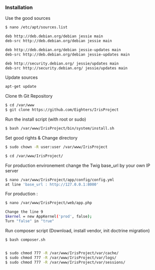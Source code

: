 ### Installation

Use the good sources
```sh
$ nano /etc/apt/sources.list

deb http://deb.debian.org/debian jessie main
deb-src http://deb.debian.org/debian jessie main

deb http://deb.debian.org/debian jessie-updates main
deb-src http://deb.debian.org/debian jessie-updates main

deb http://security.debian.org/ jessie/updates main
deb-src http://security.debian.org/ jessie/updates main
```
Update sources
```sh
apt-get update
```

Clone th Git Repository
```sh
$ cd /var/www
$ git clone https://github.com/Eighters/IrisProject
```
Run the install script (with root or sudo)
```sh
$ bash /var/www/IrisProject/bin/system/install.sh
```
Set good rights & Change directory
```sh
$ sudo chown -R user:user /var/www/IrisProject

$ cd /var/www/IrisProject/
```
For production environement change the Twig base_url by your own IP server
```sh
$ nano /var/www/IrisProject/app/config/config.yml
at line 'base_url : http://127.0.0.1:8000'
```
For production :
```sh
$ nano /var/www/IrisProject/web/app.php

Change the line 9
$kernel = new AppKernel('prod', false);
Turn "false" in "true"
```

Run composer script (Download, install vendor, init doctrine migration)
```sh
$ bash composer.sh


$ sudo chmod 777 -R /var/www/IrisProject/var/cache/
$ sudo chmod 777 -R /var/www/IrisProject/var/logs/
$ sudo chmod 777 -R /var/www/IrisProject/var/sessions/
```
